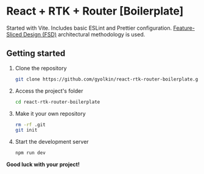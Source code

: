 # React + RTK + Router [Boilerplate]

Started with Vite. Includes basic ESLint and Prettier configuration. [Feature-Sliced Design (FSD)](https://feature-sliced.design/) architectural methodology is used.

## Getting started

1. Clone the repository

    ```bash
    git clone https://github.com/gyolkin/react-rtk-router-boilerplate.git
    ```

2. Access the project's folder

    ```bash
    cd react-rtk-router-boilerplate
    ```

3. Make it your own repository

    ```bash
    rm -rf .git
    git init
    ```

4. Start the development server

    ```bash
    npm run dev
    ```

**Good luck with your project!**
